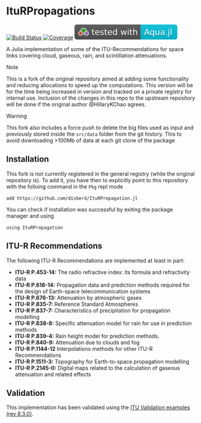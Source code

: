 # ItuRPropagations
[![Build Status](https://github.com/JuliaSatcomFramework/ItuRPropagation.jl/actions/workflows/CI.yml/badge.svg?branch=master)](https://github.com/JuliaSatcomFramework/ItuRPropagation.jl/actions/workflows/CI.yml?query=branch%3Amaster)
[![Coverage](https://codecov.io/gh/JuliaSatcomFramework/ItuRPropagation.jl/branch/master/graph/badge.svg)](https://codecov.io/gh/JuliaSatcomFramework/ItuRPropagation.jl)
[![Aqua QA](https://raw.githubusercontent.com/JuliaTesting/Aqua.jl/master/badge.svg)](https://github.com/JuliaTesting/Aqua.jl)

A Julia implementation of some of the ITU-Recommendations for space links covering cloud, gaseous, rain, and scintillation attenuations.

> [!NOTE]
> This is a fork of the original repository aimed at adding some functionality and reducing allocations to speed up the computations. This version will be for the time being increased in version and tracked on a private registry for internal use. Inclusion of the changes in this repo to the upstream repository will be done if the original author @HillaryKChao agrees.

> [!WARNING]
> This fork also includes a force push to delete the big files used as input and previously stored inside the `src/data` folder from the git history. This to avoid downloading >100Mb of data at each git clone of the package

## Installation
This fork is not currently registered in the general registry (while the original repository is).
To add it, you have then to explicitly point to this repository with the folloing command in the `Pkg` repl mode
```
add https://github.com/disberd/ItuRPropagation.jl
```
You can check if installation was successful by exiting the package manager and using
```
using ItuRPropagation
```

## ITU-R Recommendations
The following ITU-R Recommendations are implemented at least in part:
*   **ITU-R P.453-14:** The radio refractive index: its formula and refractivity data
*   **ITU-R P.618-14:** Propagation data and prediction methods required for the design of Earth-space telecommunication systems
*   **ITU-R P.676-13:** Attenuation by atmospheric gases
*   **ITU-R P.835-7:** Reference Standard Atmospheres
*   **ITU-R P.837-7:** Characteristics of precipitation for propagation modelling
*   **ITU-R P.838-8:** Specific attenuation model for rain for use in prediction methods
*   **ITU-R P.839-4:** Rain height model for prediction methods.
*   **ITU-R P.840-9:** Attenuation due to clouds and fog 
*   **ITU-R P.1144-12** Interpolations methods for other ITU-R Recommendations
*   **ITU-R P.1511-3:** Topography for Earth-to-space propagation modelling
*   **ITU-R P.2145-0:** Digital maps related to the calculation of gaseous attenuation and related effects

##  Validation
This implementation has been validated using the [ITU Validation examples (rev 8.3.0)](https://www.itu.int/en/ITU-R/study-groups/rsg3/ionotropospheric/CG-3M3J-13-ValEx-Rev8.3.0.xlsx).
